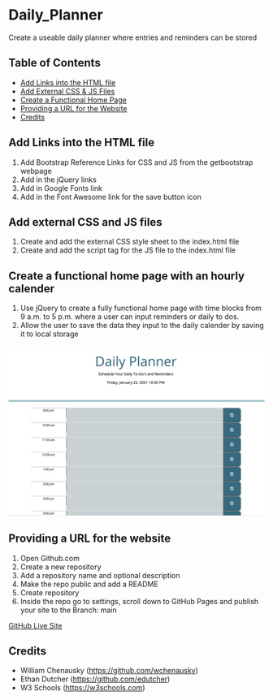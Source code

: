# Daily_Planner

Create a useable daily planner where entries and reminders can be stored 

## Table of Contents
* [Add Links into the HTML file](#Add-links-into-the-HTML-file)
* [Add External CSS & JS Files](#Add-external-CSS-and-JS-files)
* [Create a Functional Home Page](#Create-a-functional-home-page-with-an-hourly-calender)
* [Providing a URL for the Website](#Providing-a-URL-for-the-Website)
* [Credits](#Credits)


## Add Links into the HTML file
1. Add Bootstrap Reference Links for CSS and JS from the getbootstrap webpage
2. Add in the jQuery links
3. Add in Google Fonts link
4. Add in the Font Awesome link for the save button icon

## Add external CSS and JS files
1. Create and add the external CSS style sheet to the index.html file
2. Create and add the script tag for the JS file to the index.html file

## Create a functional home page with an hourly calender
1. Use jQuery to create a fully functional home page with time blocks from 9 a.m. to 5 p.m. where a user can input reminders or daily to dos.
2. Allow the user to save the data they input to the daily calender by saving it to local storage 

![Home Page with Daily Planner](assets/images/planner.png)


## Providing a URL for the website
1. Open Github.com
2. Create a new repository
3. Add a repository name and optional description
4. Make the repo public and add a README
5. Create repository
6. Inside the repo go to settings, scroll down to GitHub Pages and publish your site to the Branch: main

[GitHub Live Site](https://marisanesmith.github.io/Daily_Planner/)

## Credits

* William Chenausky (https://github.com/wchenausky)
* Ethan Dutcher (https://github.com/edutcher)
* W3 Schools (https://w3schools.com)